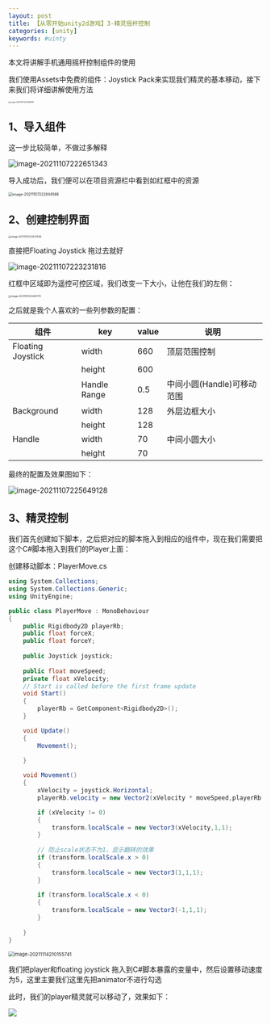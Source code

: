 ```yaml
---
layout: post
title: 【从零开始unity2d游戏】3-精灵摇杆控制
categories: [unity]
keywords: #uinty
---
```


本文将讲解手机通用摇杆控制组件的使用

我们使用Assets中免费的组件：Joystick Pack来实现我们精灵的基本移动，接下来我们将详细讲解使用方法

<img src="http://taoey.github.io/assets/images/artcles/2021-10-24-[unity]-3-精灵摇杆移动.assets/image-20211107222428689.png" alt="image-20211107222428689" style="zoom: 25%;" />



## 1、导入组件

这一步比较简单，不做过多解释

![image-20211107222651343](http://taoey.github.io/assets/images/artcles/2021-10-24-[unity]-3-精灵摇杆移动.assets/image-20211107222651343.png)

导入成功后，我们便可以在项目资源栏中看到如红框中的资源

<img src="http://taoey.github.io/assets/images/artcles/2021-10-24-[unity]-3-精灵摇杆移动.assets/image-20211107222844566.png" alt="image-20211107222844566" style="zoom: 50%;" />

## 2、创建控制界面

<img src="http://taoey.github.io/assets/images/artcles/2021-10-24-[unity]-3-精灵摇杆移动.assets/image-20211107223027596.png" alt="image-20211107223027596" style="zoom: 33%;" />

直接把Floating Joystick 拖过去就好

![image-20211107223231816](http://taoey.github.io/assets/images/artcles/2021-10-24-[unity]-3-精灵摇杆移动.assets/image-20211107223231816.png)

红框中区域即为遥控可控区域，我们改变一下大小，让他在我们的左侧：

<img src="http://taoey.github.io/assets/images/artcles/2021-10-24-[unity]-3-精灵摇杆移动.assets/image-20211107223412779.png" alt="image-20211107223412779" style="zoom: 33%;" />



之后就是我个人喜欢的一些列参数的配置：

| 组件              | key          | value | 说明                       |
| ----------------- | ------------ | ----- | -------------------------- |
| Floating Joystick | width        | 660   | 顶层范围控制               |
|                   | height       | 600   |                            |
|                   | Handle Range | 0.5   | 中间小圆(Handle)可移动范围 |
| Background        | width        | 128   | 外层边框大小               |
|                   | height       | 128   |                            |
| Handle            | width        | 70    | 中间小圆大小               |
|                   | height       | 70    |                            |

最终的配置及效果图如下：

![image-20211107225649128](http://taoey.github.io/assets/images/artcles/2021-10-24-[unity]-3-精灵摇杆移动.assets/image-20211107225649128.png)



## 3、精灵控制

我们首先创建如下脚本，之后把对应的脚本拖入到相应的组件中，现在我们需要把这个C#脚本拖入到我们的Player上面：

创建移动脚本：PlayerMove.cs


```c#
using System.Collections;
using System.Collections.Generic;
using UnityEngine;

public class PlayerMove : MonoBehaviour
{
    public Rigidbody2D playerRb;
    public float forceX;
    public float forceY;
    
    public Joystick joystick;
    
    public float moveSpeed;
    private float xVelocity;
    // Start is called before the first frame update
    void Start()
    {
        playerRb = GetComponent<Rigidbody2D>();
    }

    void Update()
    {
        Movement();
        
    }

    void Movement()
    {
        xVelocity = joystick.Horizontal;
        playerRb.velocity = new Vector2(xVelocity * moveSpeed,playerRb.velocity.y);

        if (xVelocity != 0)
        {
            transform.localScale = new Vector3(xVelocity,1,1);
        }
        
        // 防止scale状态不为1，显示翻转的效果
        if (transform.localScale.x > 0)
        {
            transform.localScale = new Vector3(1,1,1);
        }
        
        if (transform.localScale.x < 0)
        {
            transform.localScale = new Vector3(-1,1,1);
        }
        
    }
}
```

<img src="http://taoey.github.io/assets/images/artcles/2021-10-24-[unity]-3-精灵摇杆移动.assets/image-20211114210155741.png" alt="image-20211114210155741" style="zoom: 67%;" />

我们把player和floating joystick 拖入到C#脚本暴露的变量中，然后设置移动速度为5，这里主要我们这里先把animator不进行勾选

此时，我们的player精灵就可以移动了，效果如下：

![](http://taoey.github.io/assets/images/artcles/2021-10-24-[unity]-3-精灵摇杆移动.assets/move.gif)









